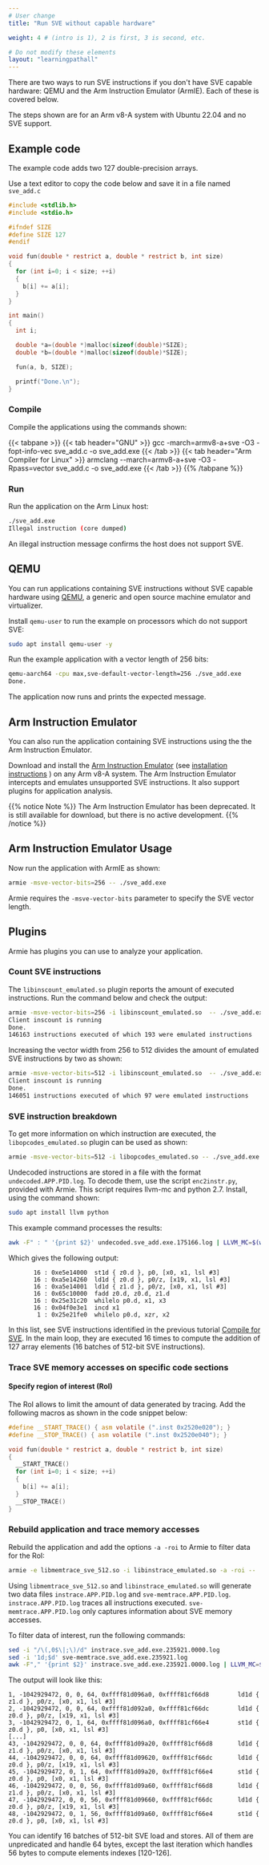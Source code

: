 ```yaml
---
# User change
title: "Run SVE without capable hardware"

weight: 4 # (intro is 1), 2 is first, 3 is second, etc.

# Do not modify these elements
layout: "learningpathall"
---
```


There are two ways to run SVE instructions if you don't have SVE capable hardware: QEMU and the Arm Instruction Emulator (ArmIE). Each of these is covered below. 

The steps shown are for an Arm v8-A system with Ubuntu 22.04 and no SVE support. 

## Example code

The example code adds two 127 double-precision arrays.

Use a text editor to copy the code below and save it in a file named `sve_add.c`

```c  { line_numbers = "true" }
#include <stdlib.h>
#include <stdio.h>

#ifndef SIZE
#define SIZE 127
#endif

void fun(double * restrict a, double * restrict b, int size)
{
  for (int i=0; i < size; ++i)
  {
    b[i] += a[i];
  }
}

int main() 
{
  int i;

  double *a=(double *)malloc(sizeof(double)*SIZE);
  double *b=(double *)malloc(sizeof(double)*SIZE);

  fun(a, b, SIZE);

  printf("Done.\n");
}
```

### Compile

Compile the applications using the commands shown:

{{< tabpane >}}
  {{< tab header="GNU" >}}
  gcc -march=armv8-a+sve -O3 -fopt-info-vec sve_add.c -o sve_add.exe
  {{< /tab >}}
  {{< tab header="Arm Compiler for Linux" >}}
  armclang --march=armv8-a+sve -O3 -Rpass=vector sve_add.c -o sve_add.exe
  {{< /tab >}}
{{% /tabpane %}}

### Run

Run the application on the Arm Linux host:

```bash {  command_line="user@localhost | 2"  }
./sve_add.exe
Illegal instruction (core dumped)
```

An illegal instruction message confirms the host does not support SVE. 

## QEMU 

You can run applications containing SVE instructions without SVE capable hardware using [QEMU](https://www.qemu.org/), a generic and open source machine emulator and virtualizer.

Install `qemu-user` to run the example on processors which do not support SVE:

```bash {  command_line="user@localhost" }
sudo apt install qemu-user -y
```
Run the example application with a vector length of 256 bits:

```bash {  command_line="user@localhost | 2"  }
qemu-aarch64 -cpu max,sve-default-vector-length=256 ./sve_add.exe 
Done.
```

The application now runs and prints the expected message.

## Arm Instruction Emulator

You can also run the application containing SVE instructions using the the Arm Instruction Emulator.

Download and install the [Arm Instruction Emulator](https://developer.arm.com/downloads/-/arm-instruction-emulator) (see [installation instructions](/install-guides/armie) ) on any Arm v8-A system. The Arm Instruction Emulator intercepts and emulates unsupported SVE instructions. It also support plugins for application analysis.

{{% notice Note %}}
The Arm Instruction Emulator has been deprecated. It is still available for download, but there is no active development. 
{{% /notice %}}

## Arm Instruction Emulator Usage

Now run the application with ArmIE as shown:

```bash {  command_line="user@localhost" }
armie -msve-vector-bits=256 -- ./sve_add.exe
```
Armie requires the `-msve-vector-bits` parameter to specify the SVE vector length.

## Plugins
Armie has plugins you can use to analyze your application.

### Count SVE instructions

The `libinscount_emulated.so` plugin reports the amount of executed instructions. Run the command below and check the output:

```bash {  command_line="user@localhost | 2-4"  }
armie -msve-vector-bits=256 -i libinscount_emulated.so  -- ./sve_add.exe
Client inscount is running
Done.
146163 instructions executed of which 193 were emulated instructions
```

Increasing the vector width from 256 to 512 divides the amount of emulated SVE instructions by two as shown:

```bash {  command_line="user@localhost | 2-4"  }
armie -msve-vector-bits=512 -i libinscount_emulated.so  -- ./sve_add.exe
Client inscount is running
Done.
146051 instructions executed of which 97 were emulated instructions
```

### SVE instruction breakdown

To get more information on which instruction are executed, the `libopcodes_emulated.so` plugin can be used as shown:

```bash {  command_line="user@localhost" }
armie -msve-vector-bits=512 -i libopcodes_emulated.so -- ./sve_add.exe
```

Undecoded instructions are stored in a file with the format `undecoded.APP.PID.log`. To decode them, use the script `enc2instr.py`, provided with Armie. 
This script requires llvm-mc and python 2.7. Install, using the command shown:

```bash {  command_line="user@localhost" }
sudo apt install llvm python
```

This example command processes the results:

```bash {  command_line="user@localhost" }
awk -F" : " '{print $2}' undecoded.sve_add.exe.175166.log | LLVM_MC=$(which llvm-mc) ./enc2instr.py | awk -F" : " '{print $2}' > decoded.log && paste undecoded.sve_add.exe.175166.log decoded.log
```

Which gives the following output:

```output
       16 : 0xe5e14000  st1d { z0.d }, p0, [x0, x1, lsl #3]
       16 : 0xa5e14260  ld1d { z0.d }, p0/z, [x19, x1, lsl #3]
       16 : 0xa5e14001  ld1d { z1.d }, p0/z, [x0, x1, lsl #3]
       16 : 0x65c10000  fadd z0.d, z0.d, z1.d
       16 : 0x25e31c20  whilelo p0.d, x1, x3
       16 : 0x04f0e3e1  incd x1
        1 : 0x25e21fe0  whilelo p0.d, xzr, x2
```

In this list, see SVE instructions identified in the previous tutorial  [Compile for SVE](/learning-paths/servers-and-cloud-computing/sve/sve_compile/). In the main loop, they are executed 16 times to compute the addition of 127 array elements (16 batches of 512-bit SVE instructions).

### Trace SVE memory accesses on specific code sections

#### Specify region of interest (RoI)

The RoI allows to limit the amount of data generated by tracing. Add the following macros as shown in the code snippet below:

```c  { line_numbers="true",highlight_lines="1,2,6,11" }
#define __START_TRACE() { asm volatile (".inst 0x2520e020"); }
#define __STOP_TRACE() { asm volatile (".inst 0x2520e040"); }

void fun(double * restrict a, double * restrict b, int size)
{
  __START_TRACE()
  for (int i=0; i < size; ++i)
  {
    b[i] += a[i];
  }
  __STOP_TRACE()
}
```

### Rebuild application and trace memory accesses

Rebuild the application and add the options `-a -roi` to Armie to filter data for the RoI:

```bash {  command_line="user@localhost" }
armie -e libmemtrace_sve_512.so -i libinstrace_emulated.so -a -roi -- ./sve_add.exe
```

Using `libmemtrace_sve_512.so` and `libinstrace_emulated.so` will generate two data files `instrace.APP.PID.log` and `sve-memtrace.APP.PID.log`. `instrace.APP.PID.log` traces all instructions executed. `sve-memtrace.APP.PID.log` only captures information about SVE memory accesses.

To filter data of interest, run the following commands:

```bash {  command_line="user@localhost" }
sed -i "/\(,0$\|;\)/d" instrace.sve_add.exe.235921.0000.log
sed -i '1d;$d' sve-memtrace.sve_add.exe.235921.log
awk -F"," '{print $2}' instrace.sve_add.exe.235921.0000.log | LLVM_MC=$(which llvm-mc) ./enc2instr.py | awk -F" : " '{print $2}' > mem.log && paste sve-memtrace.sve_add.exe.235921.log mem.log
```

The output will look like this:

```output
1, -1042929472, 0, 0, 64, 0xffff81d096a0, 0xffff81cf66d8        ld1d { z1.d }, p0/z, [x0, x1, lsl #3]
2, -1042929472, 0, 0, 64, 0xffff81d092a0, 0xffff81cf66dc        ld1d { z0.d }, p0/z, [x19, x1, lsl #3]
3, -1042929472, 0, 1, 64, 0xffff81d096a0, 0xffff81cf66e4        st1d { z0.d }, p0, [x0, x1, lsl #3]
[...]
43, -1042929472, 0, 0, 64, 0xffff81d09a20, 0xffff81cf66d8       ld1d { z1.d }, p0/z, [x0, x1, lsl #3]
44, -1042929472, 0, 0, 64, 0xffff81d09620, 0xffff81cf66dc       ld1d { z0.d }, p0/z, [x19, x1, lsl #3]
45, -1042929472, 0, 1, 64, 0xffff81d09a20, 0xffff81cf66e4       st1d { z0.d }, p0, [x0, x1, lsl #3]
46, -1042929472, 0, 0, 56, 0xffff81d09a60, 0xffff81cf66d8       ld1d { z1.d }, p0/z, [x0, x1, lsl #3]
47, -1042929472, 0, 0, 56, 0xffff81d09660, 0xffff81cf66dc       ld1d { z0.d }, p0/z, [x19, x1, lsl #3]
48, -1042929472, 0, 1, 56, 0xffff81d09a60, 0xffff81cf66e4       st1d { z0.d }, p0, [x0, x1, lsl #3]
```

You can identify 16 batches of 512-bit SVE load and stores. All of them are unpredicated and handle 64 bytes, except the last iteration which handles 56 bytes to compute elements indexes [120-126].
